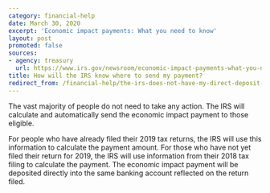 ```yaml
---
category: financial-help
date: March 30, 2020
excerpt: 'Economic impact payments: What you need to know'
layout: post
promoted: false
sources:
- agency: treasury
  url: https://www.irs.gov/newsroom/economic-impact-payments-what-you-need-to-know
title: How will the IRS know where to send my payment?
redirect_from: /financial-help/the-irs-does-not-have-my-direct-deposit-information/
---
```


The vast majority of people do not need to take any action. The IRS will calculate and automatically send the economic impact payment to those eligible.

For people who have already filed their 2019 tax returns, the IRS will use this information to calculate the payment amount. For those who have not yet filed their return for 2019, the IRS will use information from their 2018 tax filing to calculate the payment. The economic impact payment will be deposited directly into the same banking account reflected on the return filed.